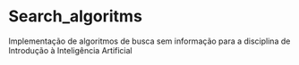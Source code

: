 # Search_algoritms
Implementação de algoritmos de busca sem informação para a disciplina de Introdução à Inteligência Artificial
